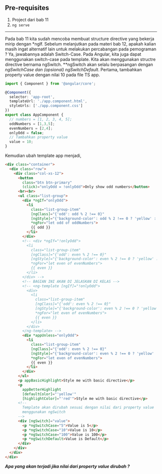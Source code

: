 ## Pre-requisites
1. Project dari bab 11
1. `ng serve`

***

Pada bab 11 kita sudah mencoba membuat structure directive yang bekerja mirip dengan *ngIf. Sebelum melanjutkan pada materi bab 12, apakah kalian masih ingat alternatif lain untuk melakukan percabangan pada pemograman ? Ya, jawabannya adalah Switch-Case. Pada Angular, kita juga dapat menggunakan switch-case pada template. Kita akan menggunakan structre directive bernama ngSwitch. **ngSwitch akan selalu berpasangan dengan *ngSwitchCase dan (opsional) *ngSwitchDefault**. Pertama, tambahkan property value dengan nilai 10 pada file TS app.

```typescript
import { Component } from '@angular/core';

@Component({
  selector: 'app-root',
  templateUrl: './app.component.html',
  styleUrls: ['./app.component.css']
})
export class AppComponent {
  // numbers = [1, 2, 3, 4, 5];
  oddNumbers = [1,3,5];
  evenNumbers = [2,4];
  onlyOdd = false;
  // Tambahkan property value
  value = 10;
}
```
Kemudian ubah template app menjadi,

```html
<div class="container">
  <div class="row">
    <div class="col-xs-12">
      <button
        class="btn btn-primary"
        (click)="onlyOdd = !onlyOdd">Only show odd numbers</button>
      <br><br>
      <ul class="list-group">
        <div *ngIf="onlyOdd">
          <li
            class="list-group-item"
            [ngClass]="{'odd': odd % 2 !== 0}"
            [ngStyle]="{'background-color': odd % 2 !== 0 ? 'yellow' : 'transparent'}"
            *ngFor="let odd of oddNumbers">
            {{ odd }}
          </li>
        </div>
        <!-- <div *ngIf="!onlyOdd">
          <li
            class="list-group-item"
            [ngClass]="{'odd': even % 2 !== 0}"
            [ngStyle]="{'background-color': even % 2 !== 0 ? 'yellow' : 'transparent'}"
            *ngFor="let even of evenNumbers">
            {{ even }}
          </li>
        </div> -->
        <!-- BAGIAN INI AKAN DI JELASKAN DI KELAS -->
        <!-- <ng-template [ngIf]="!onlyOdd">
          <div>
            <li
              class="list-group-item"
              [ngClass]="{'odd': even % 2 !== 0}"
              [ngStyle]="{'background-color': even % 2 !== 0 ? 'yellow' : 'transparent'}"
              *ngFor="let even of evenNumbers">
              {{ even }}
            </li>
          </div>
        </ng-template> -->
        <div *appUnless="onlyOdd">
          <li
            class="list-group-item"
            [ngClass]="{'odd': even % 2 !== 0}"
            [ngStyle]="{'background-color': even % 2 !== 0 ? 'yellow' : 'transparent'}"
            *ngFor="let even of evenNumbers">
            {{ even }}
          </li>
        </div>
      </ul>
      <p appBasicHighlight>Style me with basic directive</p>
      <p 
        appBetterHighlight 
        [defaultColor]="'yellow'"
        [highlightColor]="'red'">Style me with basic directive</p>
      <!-- 
        Template akan dirubah sesuai dengan nilai dari property value
        menggunakan ngSwitch
      -->
      <div [ngSwitch]="value">
        <p *ngSwitchCase="5">Value is 5</p>
        <p *ngSwitchCase="10">Value is 10</p>
        <p *ngSwitchCase="100">Value is 100</p>
        <p *ngSwitchDefault>Value is Default</p>
      </div>
    </div>
  </div>
</div>
```
_**Apa yang akan terjadi jika nilai dari property value dirubah ?**_